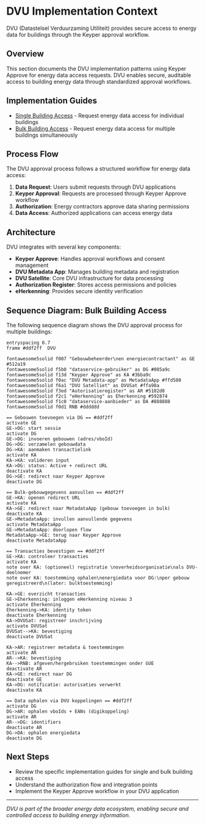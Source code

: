 # DVU Implementation Context

DVU (Datastelsel Verduurzaming Utiliteit) provides secure access to energy data for buildings through the Keyper approval workflow.

## Overview

This section documents the DVU implementation patterns using Keyper Approve for energy data access requests. DVU enables secure, auditable access to building energy data through standardized approval workflows.

## Implementation Guides

- [Single Building Access](single-building.md) - Request energy data access for individual buildings
- [Bulk Building Access](bulk-buildings.md) - Request energy data access for multiple buildings simultaneously

## Process Flow

The DVU approval process follows a structured workflow for energy data access:

1. **Data Request**: Users submit requests through DVU applications
2. **Keyper Approval**: Requests are processed through Keyper Approve workflow  
3. **Authorization**: Energy contractors approve data sharing permissions
4. **Data Access**: Authorized applications can access energy data

## Architecture

DVU integrates with several key components:

- **Keyper Approve**: Handles approval workflows and consent management
- **DVU Metadata App**: Manages building metadata and registration
- **DVU Satellite**: Core DVU infrastructure for data processing
- **Authorization Register**: Stores access permissions and policies
- **eHerkenning**: Provides secure identity verification

## Sequence Diagram: Bulk Building Access

The following sequence diagram shows the DVU approval process for multiple buildings:

```plantuml
entryspacing 0.7
frame #ddf2ff  DVU

fontawesome5solid f007 "Gebouwbeheerder\nen energiecontractant" as GE #512a19
fontawesome5solid f5b0 "dataservice-gebruiker" as DG #005a9c
fontawesome5solid f13d "Keyper Approve" as KA #3bba9c
fontawesome5solid f0ac "DVU Metadata-app" as MetadataApp #ffd580
fontawesome5solid f6a1 "DVU Satelliet" as DVUSat #ffa98a
fontawesome5solid f3ed "Autorisatieregister" as AR #5182d8
fontawesome5solid f2c1 "eHerkenning" as Eherkenning #592874
fontawesome5solid f1c0 "dataservice-aanbieder" as DA #888888
fontawesome5solid f0d1 RNB #dddddd

== Gebouwen toevoegen via DG == #ddf2ff
activate GE
GE->DG: start sessie
activate DG
GE->DG: invoeren gebouwen (adres/vboId)
DG->DG: verzamelen gebouwdata
DG->KA: aanmaken transactielink
activate KA
KA->KA: valideren input
KA->DG: status: Active + redirect URL
deactivate KA
DG->GE: redirect naar Keyper Approve
deactivate DG

== Bulk-gebouwgegevens aanvullen == #ddf2ff
GE->KA: openen redirect URL
activate KA
KA->GE: redirect naar MetadataApp (gebouw toevoegen in bulk)
deactivate KA
GE->MetadataApp: invullen aanvullende gegevens
activate MetadataApp
GE->MetadataApp: doorlopen flow
MetadataApp->GE: terug naar Keyper Approve
deactivate MetadataApp

== Transacties bevestigen == #ddf2ff
GE->KA: controleer transacties
activate KA
note over KA: (optioneel) registratie \noverheidsorganisatie\nals DVU-deelnemer
note over KA: toestemming ophalen\nenergiedata voor DG:\nper gebouw geregistreerd\n(later: bulktoestemming)

KA->GE: overzicht transacties
GE->Eherkenning: inloggen eHerkenning niveau 3
activate Eherkenning
Eherkenning->KA: identity token
deactivate Eherkenning
KA->DVUSat: registreer inschrijving
activate DVUSat
DVUSat-->KA: bevestiging
deactivate DVUSat

KA->AR: registreer metadata & toestemmingen
activate AR
AR-->KA: bevestiging
KA-->RNB: afgeven/hergebruiken toestemmingen onder GUE
deactivate AR
KA->GE: redirect naar DG
deactivate GE
KA->DG: notificatie: autorisaties verwerkt
deactivate KA

== Data ophalen via DVU koppelingen == #ddf2ff
activate DG
DG->AR: ophalen vboIds + EANs (digikoppeling)
activate AR
AR-->DG: identifiers
deactivate AR
DG->DA: ophalen energiedata
deactivate DG
```

## Next Steps

- Review the specific implementation guides for single and bulk building access
- Understand the authorization flow and integration points
- Implement the Keyper Approve workflow in your DVU application

---

*DVU is part of the broader energy data ecosystem, enabling secure and controlled access to building energy information.*
